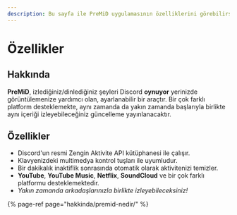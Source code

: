 ```yaml
---
description: Bu sayfa ile PreMiD uygulamasının özelliklerini görebilirsiniz.
---
```


# Özellikler

## Hakkında

**PreMiD**, izlediğiniz/dinlediğiniz şeyleri Discord **oynuyor** yerinizde görüntülemenize yardımcı olan, ayarlanabilir bir araçtır. Bir çok farklı platform desteklemekte, aynı zamanda da yakın zamanda başlarıyla birlikte aynı içeriği izleyebileceğiniz güncelleme yayınlanacaktır.

## Özellikler <a id="ozellikler"></a>

* Discord'un resmi Zengin Aktivite API kütüphanesi ile çalışır.
* Klavyenizdeki multimedya kontrol tuşları ile uyumludur.
* Bir dakikalık inaktiflik sonrasında otomatik olarak aktivitenizi temizler.
* **YouTube**, **YouTube Music**, **Netflix**, **SoundCloud** ve bir çok farklı platformu desteklemektedir.
* _Yakın zamanda arkadaşlarınızla birlikte izleyebileceksiniz!_

{% page-ref page="hakkinda/premid-nedir/" %}

